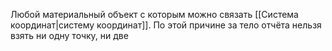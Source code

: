 Любой материальный объект с которым можно связать [[Система координат|систему координат]]. По этой причине за тело отчёта нельзя взять ни одну точку, ни две